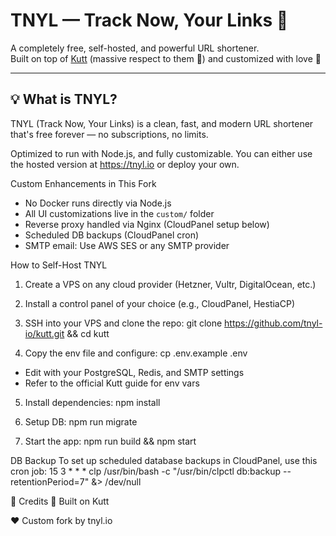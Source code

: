 # TNYL — Track Now, Your Links 🔗

A completely free, self-hosted, and powerful URL shortener.  
Built on top of [Kutt](https://github.com/thedevs-network/kutt) (massive respect to them 🙌) and customized with love 💙

---

## 💡 What is TNYL?

TNYL (Track Now, Your Links) is a clean, fast, and modern URL shortener that's free forever — no subscriptions, no limits.

Optimized to run with Node.js, and fully customizable. You can either use the hosted
version at https://tnyl.io or deploy your own.

Custom Enhancements in This Fork
- No Docker runs directly via Node.js
- All UI customizations live in the `custom/` folder
- Reverse proxy handled via Nginx (CloudPanel setup below)
- Scheduled DB backups (CloudPanel cron)
- SMTP email: Use AWS SES or any SMTP provider

How to Self-Host TNYL
1. Create a VPS on any cloud provider (Hetzner, Vultr, DigitalOcean, etc.)

2. Install a control panel of your choice (e.g., CloudPanel, HestiaCP)

3. SSH into your VPS and clone the repo:
 git clone https://github.com/tnyl-io/kutt.git && cd kutt

4. Copy the env file and configure:
 cp .env.example .env
 - Edit with your PostgreSQL, Redis, and SMTP settings
 - Refer to the official Kutt guide for env vars

5. Install dependencies:
npm install

6. Setup DB:
 npm run migrate

7. Start the app:
 npm run build && npm start

 DB Backup
 To set up scheduled database backups in CloudPanel, use this cron job:
15 3 * * * clp /usr/bin/bash -c "/usr/bin/clpctl db:backup --retentionPeriod=7" &> /dev/null


📣 Credits
🧠 Built on Kutt

❤️ Custom fork by tnyl.io
